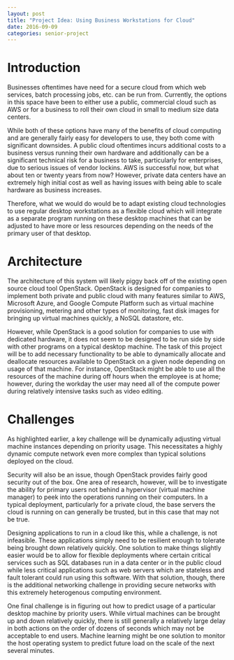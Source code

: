 ```yaml
---
layout: post
title: "Project Idea: Using Business Workstations for Cloud"
date: 2016-09-09
categories: senior-project
---
```

# Introduction

Businesses oftentimes have need for a secure cloud from which web services, batch processing jobs, etc. can be run from. Currently, the options in this space have been to either use a public, commercial cloud such as AWS or for a business to roll their own cloud in small to medium size data centers.

While both of these options have many of the benefits of cloud computing and are generally fairly easy for developers to use, they both come with significant downsides. A public cloud oftentimes incurs additional costs to a business versus running their own hardware and additionally can be a significant technical risk for a business to take, particularly for enterprises, due to serious issues of vendor lockins. AWS is successful now, but what about ten or twenty years from now? However, private data centers have an extremely high initial cost as well as having issues with being able to scale hardware as business increases.

Therefore, what we would do would be to adapt existing cloud technologies to use regular desktop workstations as a flexible cloud which will integrate as a separate program running on these desktop machines that can be adjusted to have more or less resources depending on the needs of the primary user of that desktop.

# Architecture

The architecture of this system will likely piggy back off of the existing open source cloud tool OpenStack. OpenStack is designed for companies to implement both private and public cloud with many features similar to AWS, Microsoft Azure, and Google Compute Platform such as virtual machine provisioning, metering and other types of monitoring, fast disk images for bringing up virtual machines quickly, a NoSQL datastore, etc.

However, while OpenStack is a good solution for companies to use with dedicated hardware, it does not seem to be designed to be run side by side with other programs on a typical desktop machine. The task of this project will be to add necessary functionality to be able to dynamically allocate and deallocate resources available to OpenStack on a given node depending on usage of that machine. For instance, OpenStack might be able to use all the resources of the machine during off hours when the employee is at home; however, during the workday the user may need all of the compute power during relatively intensive tasks such as video editing.

# Challenges

As highlighted earlier, a key challenge will be dynamically adjusting virtual machine instances depending on priority usage. This necessitates a highly dynamic compute network even more complex than typical solutions deployed on the cloud.

Security will also be an issue, though OpenStack provides fairly good security out of the box. One area of research, however, will be to investigate the ability for primary users not behind a hypervisor (virtual machine manager) to peek into the operations running on their computers. In a typical deployment, particularly for a private cloud, the base servers the cloud is running on can generally be trusted, but in this case that may not be true.

Designing applications to run in a cloud like this, while a challenge, is not infeasible. These applications simply need to be resilient enough to tolerate being brought down relatively quickly. One solution to make things slightly easier would be to allow for flexible deployments where certain critical services such as SQL databases run in a data center or in the public cloud while less critical applications such as web servers which are stateless and fault tolerant could run using this software. With that solution, though, there is the additional networking challenge in providing secure networks with this extremely heterogenous computing environment.

One final challenge is in figuring out how to predict usage of a particular desktop machine by priority users. While virtual machines can be brought up and down relatively quickly, there is still generally a relatively large delay in both actions on the order of dozens of seconds which may not be acceptable to end users. Machine learning might be one solution to monitor the host operating system to predict future load on the scale of the next several minutes.
